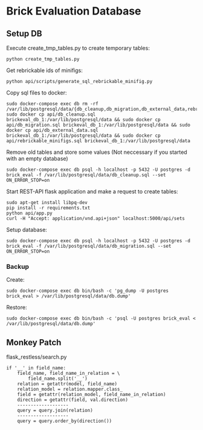 # Brick Evaluation Database


## Setup DB

Execute create_tmp_tables.py to create temporary tables:
```
python create_tmp_tables.py
```

Get rebrickable ids of minifigs:

```
python api/scripts/generate_sql_rebrickable_minifig.py
```

Copy sql files to docker:
```
sudo docker-compose exec db rm -rf /var/lib/postgresql/data/{db_cleanup,db_migration,db_external_data,rebrickable_minifigs}.sql
sudo docker cp api/db_cleanup.sql brickeval_db_1:/var/lib/postgresql/data && sudo docker cp api/db_migration.sql brickeval_db_1:/var/lib/postgresql/data && sudo docker cp api/db_external_data.sql brickeval_db_1:/var/lib/postgresql/data && sudo docker cp api/rebrickable_minifigs.sql brickeval_db_1:/var/lib/postgresql/data
```

Remove old tables and store some values (Not neccessary if you started with an empty database) 
```
sudo docker-compose exec db psql -h localhost -p 5432 -U postgres -d brick_eval -f /var/lib/postgresql/data/db_cleanup.sql --set ON_ERROR_STOP=on
```

Start REST-API flask application and make a request to create tables:
```
sudo apt-get install libpq-dev
pip install -r requirements.txt
python api/app.py
curl -H "Accept: application/vnd.api+json" localhost:5000/api/sets
```

Setup database:
```
sudo docker-compose exec db psql -h localhost -p 5432 -U postgres -d brick_eval -f /var/lib/postgresql/data/db_migration.sql --set ON_ERROR_STOP=on
```


### Backup

Create:
```
sudo docker-compose exec db bin/bash -c 'pg_dump -U postgres brick_eval > /var/lib/postgresql/data/db.dump'
```

Restore:
```
sudo docker-compose exec db bin/bash -c 'psql -U postgres brick_eval < /var/lib/postgresql/data/db.dump'
```



## Monkey Patch
flask_restless/search.py

```
if '__' in field_name:
    field_name, field_name_in_relation = \
        field_name.split('__')
    relation = getattr(model, field_name)
    relation_model = relation.mapper.class_
    field = getattr(relation_model, field_name_in_relation)
    direction = getattr(field, val.direction)
    -------------------
    query = query.join(relation)
    -------------------
    query = query.order_by(direction())
```
